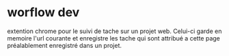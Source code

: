 # worflow dev

extention chrome pour le suivi de tache sur un projet web.
Celui-ci garde en memoire l'url courante et enregistre les tache qui sont attribué a cette page préalablement enregistré dans un projet.
